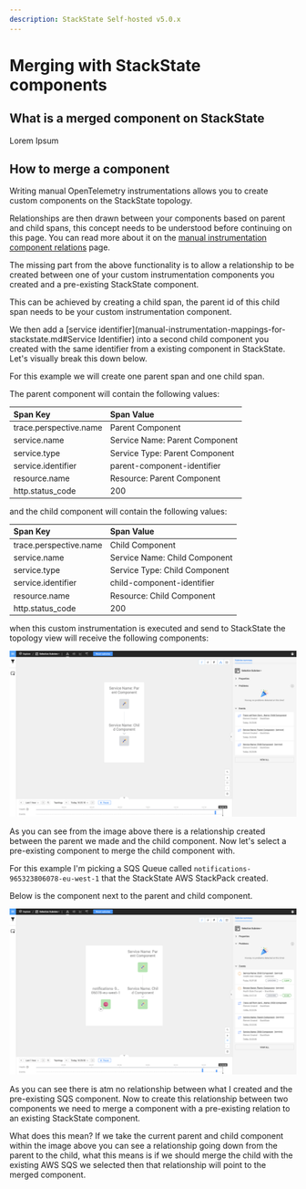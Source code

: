 ```yaml
---
description: StackState Self-hosted v5.0.x
---
```


# Merging with StackState components

## What is a merged component on StackState

Lorem Ipsum

## How to merge a component

Writing manual OpenTelemetry instrumentations allows you to create custom components on the StackState topology.

Relationships are then drawn between your components based on parent and child spans, this concept needs to be understood before continuing on this page. You can read more about it on the [manual instrumentation component relations](manual-instrumentation-component-relations.md) page.

The missing part from the above functionality is to allow a relationship to be created between one of your custom instrumentation components you created
and a pre-existing StackState component.

This can be achieved by creating a child span, the parent id of this child span needs to be your custom instrumentation component.

We then add a  [service identifier](manual-instrumentation-mappings-for-stackstate.md#Service Identifier) into a second child component you created with the same identifier from a existing component in StackState.
Let's visually break this down below.

For this example we will create one parent span and one child span.

The parent component will contain the following values:

| Span Key               | Span Value                     |
|:-----------------------|:-------------------------------|
| trace.perspective.name | Parent Component               |
| service.name           | Service Name: Parent Component |
| service.type           | Service Type: Parent Component |
| service.identifier     | parent-component-identifier    |
| resource.name          | Resource: Parent Component     |
| http.status_code       | 200                            |

and the child component will contain the following values:

| Span Key               | Span Value                    |
|:-----------------------|:------------------------------|
| trace.perspective.name | Child Component               |
| service.name           | Service Name: Child Component |
| service.type           | Service Type: Child Component |
| service.identifier     | child-component-identifier    |
| resource.name          | Resource: Child Component    |
| http.status_code       | 200                           |

when this custom instrumentation is executed and send to StackState the topology view will receive the following components:

![service type](../../../.gitbook/assets/otel_trace_child_parent_relation.png)

As you can see from the image above there is a relationship created between the parent we made and the child component.
Now let's select a pre-existing component to merge the child component with.

For this example I'm picking a SQS Queue called `notifications-965323806078-eu-west-1` that the StackState AWS StackPack created.

Below is the component next to the parent and child component.

![service type](../../../.gitbook/assets/otel_trace_child_parent_relation_no_merger.png)

As you can see there is atm no relationship between what I created and the pre-existing SQS component.
Now to create this relationship between two components we need to merge a component with a pre-existing relation to an existing StackState component.

What does this mean? If we take the current parent and child component within the image above you can see a relationship going down from the parent to the child, what this means is if we should merge the child with the existing
AWS SQS we selected then that relationship will point to the merged component.